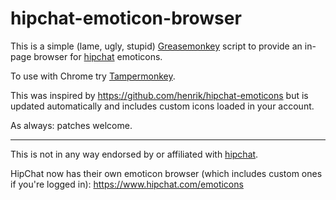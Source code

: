 # hipchat-emoticon-browser

This is a simple (lame, ugly, stupid) [Greasemonkey](http://www.greasespot.net/) script
to provide an in-page browser for [hipchat](https://www.hipchat.com/) emoticons.

To use with Chrome try [Tampermonkey](https://chrome.google.com/webstore/detail/tampermonkey/dhdgffkkebhmkfjojejmpbldmpobfkfo).

This was inspired by https://github.com/henrik/hipchat-emoticons
but is updated automatically
and includes custom icons loaded in your account.

As always: patches welcome.

---

This is not in any way endorsed by or affiliated with [hipchat](hipchat.com).

HipChat now has their own emoticon browser
(which includes custom ones if you're logged in):
https://www.hipchat.com/emoticons
